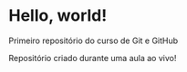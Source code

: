 # Hello, world!
Primeiro repositório do curso de Git e GitHub

Repositório criado durante uma aula ao vivo!
